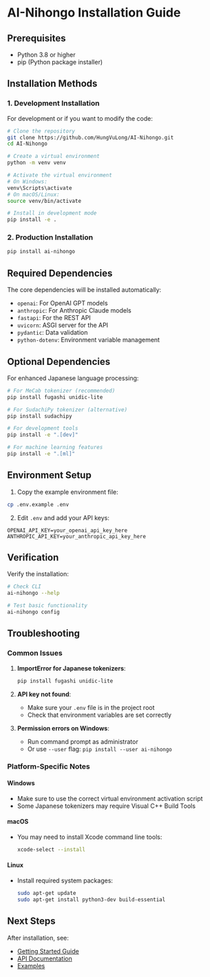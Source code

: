 # AI-Nihongo Installation Guide

## Prerequisites

- Python 3.8 or higher
- pip (Python package installer)

## Installation Methods

### 1. Development Installation

For development or if you want to modify the code:

```bash
# Clone the repository
git clone https://github.com/HungVuLong/AI-Nihongo.git
cd AI-Nihongo

# Create a virtual environment
python -m venv venv

# Activate the virtual environment
# On Windows:
venv\Scripts\activate
# On macOS/Linux:
source venv/bin/activate

# Install in development mode
pip install -e .
```

### 2. Production Installation

```bash
pip install ai-nihongo
```

## Required Dependencies

The core dependencies will be installed automatically:

- `openai`: For OpenAI GPT models
- `anthropic`: For Anthropic Claude models  
- `fastapi`: For the REST API
- `uvicorn`: ASGI server for the API
- `pydantic`: Data validation
- `python-dotenv`: Environment variable management

## Optional Dependencies

For enhanced Japanese language processing:

```bash
# For MeCab tokenizer (recommended)
pip install fugashi unidic-lite

# For SudachiPy tokenizer (alternative)
pip install sudachipy

# For development tools
pip install -e ".[dev]"

# For machine learning features
pip install -e ".[ml]"
```

## Environment Setup

1. Copy the example environment file:
```bash
cp .env.example .env
```

2. Edit `.env` and add your API keys:
```env
OPENAI_API_KEY=your_openai_api_key_here
ANTHROPIC_API_KEY=your_anthropic_api_key_here
```

## Verification

Verify the installation:

```bash
# Check CLI
ai-nihongo --help

# Test basic functionality
ai-nihongo config
```

## Troubleshooting

### Common Issues

1. **ImportError for Japanese tokenizers**:
   ```bash
   pip install fugashi unidic-lite
   ```

2. **API key not found**:
   - Make sure your `.env` file is in the project root
   - Check that environment variables are set correctly

3. **Permission errors on Windows**:
   - Run command prompt as administrator
   - Or use `--user` flag: `pip install --user ai-nihongo`

### Platform-Specific Notes

#### Windows
- Make sure to use the correct virtual environment activation script
- Some Japanese tokenizers may require Visual C++ Build Tools

#### macOS
- You may need to install Xcode command line tools:
  ```bash
  xcode-select --install
  ```

#### Linux
- Install required system packages:
  ```bash
  sudo apt-get update
  sudo apt-get install python3-dev build-essential
  ```

## Next Steps

After installation, see:
- [Getting Started Guide](getting_started.md)
- [API Documentation](api.md)
- [Examples](../examples/)
